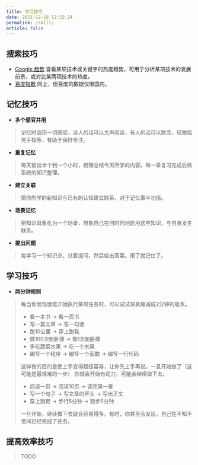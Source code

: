 ```yaml
---
title: 学习技巧
date: 2021-12-18 12:52:24
permalink: /skill/
article: false
---
```


## 搜索技巧
* [Google 趋势](https://trends.google.com/trends) 查看某项技术或关键字的热度趋势，可用于分析某项技术的发展前景，或对比某两项技术的热度。
* [百度指数](https://index.baidu.com/v2/index.html#/) 同上，但百度的数据仅限国内。


## 记忆技巧
- **多个感官并用**
> 记忆时调用一切感官。没人的话可以大声阅读，有人的话可以默念，轻微摇晃手指等，有助于保持专注。
- **重复记忆**
> 每天留出半个到一个小时，梳理总结今天所学的内容。每一章复习完成后做系统的知识整理。
- **建立关联**
> 把你所学的新知识与已有的认知建立联系，对于记忆事半功倍。
- **场景记忆**
> 把知识具象化为一个场景，想象自己在何时何地能用这些知识，与自身发生联系。
- **提出问题**
> 每学习一个知识点，试着提问，然后给出答案。用了就记住了。

## 学习技巧
- **两分钟规则**
> 每当你发现很难开始执行某项任务时，可以试试将其缩减成2分钟的版本。
>* 看一本书 → 看一页书
>* 写一篇文章 → 写一句话
>* 跑10公里 → 穿上跑鞋
>* 做100次俯卧撑 → 做1次俯卧撑
>* 多吃蔬菜水果 → 吃一个水果
>* 编写一个程序 → 编写一个函数 → 编写一行代码
>
> 这样做的目的是使上手变得超级容易，让你先上手再说。一旦开始做了（这可能是最艰难的一步）
> 你就会开始有动力，可能会继续做下去。
>
> * 阅读一页 → 阅读10页 → 读完第一章
> * 写一个句子 → 写文章的开头 → 写出正文
> * 穿上跑鞋 → 步行5分钟 → 跑步5分钟
>
> 一旦开始，继续做下去就会容易得多。有时，你甚至会发现，自己在不知不觉间已经完成了任务。


## 提高效率技巧

> TODO
